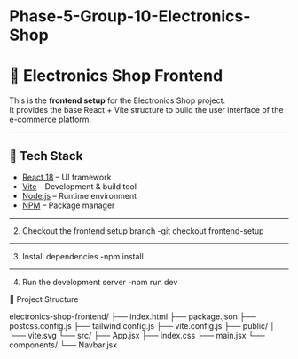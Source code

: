 # Phase-5-Group-10-Electronics-Shop
# 🛒 Electronics Shop Frontend

This is the **frontend setup** for the Electronics Shop project.  
It provides the base React + Vite structure to build the user interface of the e-commerce platform.

---

## 🚀 Tech Stack
- [React 18](https://react.dev/) – UI framework  
- [Vite](https://vitejs.dev/) – Development & build tool  
- [Node.js](https://nodejs.org/) – Runtime environment  
- [NPM](https://www.npmjs.com/) – Package manager  

---

2. Checkout the frontend setup branch
-git checkout frontend-setup
---
3. Install dependencies
-npm install
---
4. Run the development server
-npm run dev

📂 Project Structure

electronics-shop-frontend/
├── index.html
├── package.json
├── postcss.config.js
├── tailwind.config.js
├── vite.config.js
├── public/
│   └── vite.svg
└── src/
    ├── App.jsx
    ├── index.css
    ├── main.jsx
    └── components/
        └── Navbar.jsx
